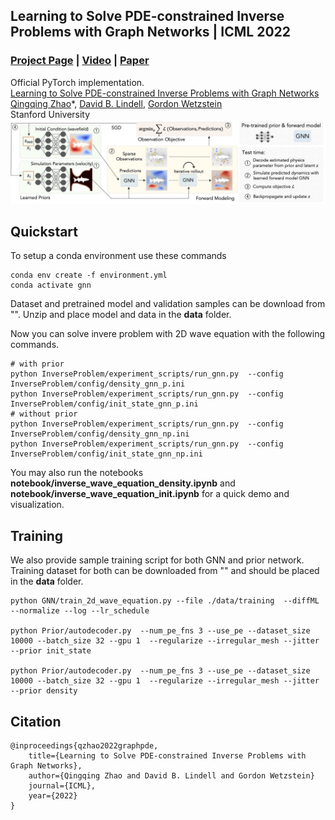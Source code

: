## Learning to Solve PDE-constrained Inverse Problems with Graph Networks | ICML 2022
### [Project Page](https://cyanzhao42.github.io/LearnInverseProblem) | [Video](https://www.youtube.com/watch?v=ov0jxa4xHGU) | [Paper](https://arxiv.org/abs/2206.00711)
Official PyTorch implementation.<br>[Learning to Solve PDE-constrained Inverse Problems with Graph Networks](http://www.computationalimaging.org/publications/graphpde/)<br>
[Qingqing Zhao]()\*,
[David B. Lindell](https://davidlindell.com),
[Gordon Wetzstein](https://computationalimaging.org)<br>
Stanford University <br>
<img src='pipline.jpg'/>
## Quickstart
To setup a conda environment use these commands
```
conda env create -f environment.yml
conda activate gnn
```
Dataset and pretrained model and validation samples can be download from "". Unzip and place model and data in the **data** folder.

Now you can solve invere problem with 2D wave equation with the following commands.
```
# with prior
python InverseProblem/experiment_scripts/run_gnn.py  --config InverseProblem/config/density_gnn_p.ini
python InverseProblem/experiment_scripts/run_gnn.py  --config InverseProblem/config/init_state_gnn_p.ini 
# without prior
python InverseProblem/experiment_scripts/run_gnn.py  --config InverseProblem/config/density_gnn_np.ini 
python InverseProblem/experiment_scripts/run_gnn.py  --config InverseProblem/config/init_state_gnn_np.ini 
```
You may also run the notebooks **notebook/inverse_wave_equation_density.ipynb** and **notebook/inverse_wave_equation_init.ipynb** for a quick demo and visualization.

## Training
We also provide sample training script for both GNN and prior network. Training dataset for both can be downloaded from "" and should be placed in the **data** folder. 
```
python GNN/train_2d_wave_equation.py --file ./data/training  --diffML --normalize --log --lr_schedule

python Prior/autodecoder.py  --num_pe_fns 3 --use_pe --dataset_size 10000 --batch_size 32 --gpu 1  --regularize --irregular_mesh --jitter --prior init_state

python Prior/autodecoder.py  --num_pe_fns 3 --use_pe --dataset_size 10000 --batch_size 32 --gpu 1  --regularize --irregular_mesh --jitter --prior density
```


## Citation

```
@inproceedings{qzhao2022graphpde,
    title={Learning to Solve PDE-constrained Inverse Problems with Graph Networks},
    author={Qingqing Zhao and David B. Lindell and Gordon Wetzstein}
    journal={ICML},
    year={2022}
}
```
